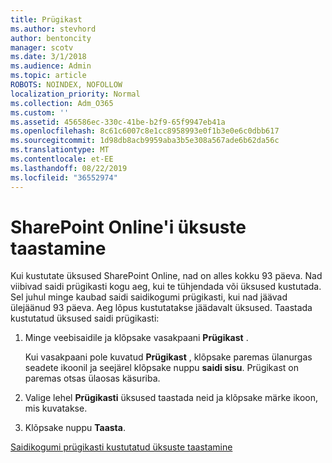 ```yaml
---
title: Prügikast
ms.author: stevhord
author: bentoncity
manager: scotv
ms.date: 3/1/2018
ms.audience: Admin
ms.topic: article
ROBOTS: NOINDEX, NOFOLLOW
localization_priority: Normal
ms.collection: Adm_O365
ms.custom: ''
ms.assetid: 456586ec-330c-41be-b2f9-65f9947eb41a
ms.openlocfilehash: 8c61c6007c8e1cc8958993e0f1b3e0e6c0dbb617
ms.sourcegitcommit: 1d98db8acb9959aba3b5e308a567ade6b62da56c
ms.translationtype: MT
ms.contentlocale: et-EE
ms.lasthandoff: 08/22/2019
ms.locfileid: "36552974"
---
```

# <a name="restore-items-in-sharepoint-online"></a>SharePoint Online'i üksuste taastamine

Kui kustutate üksused SharePoint Online, nad on alles kokku 93 päeva. Nad viibivad saidi prügikasti kogu aeg, kui te tühjendada või üksused kustutada. Sel juhul minge kaubad saidi saidikogumi prügikasti, kui nad jäävad ülejäänud 93 päeva. Aeg lõpus kustutatakse jäädavalt üksused. Taastada kustutatud üksused saidi prügikasti:
  
1. Minge veebisaidile ja klõpsake vasakpaani **Prügikast** . 
    
    Kui vasakpaani pole kuvatud **Prügikast** , klõpsake paremas ülanurgas seadete ikoonil ja seejärel klõpsake nuppu **saidi sisu**. Prügikast on paremas otsas ülaosas käsuriba.
    
2. Valige lehel **Prügikasti** üksused taastada neid ja klõpsake märke ikoon, mis kuvatakse. 
    
3. Klõpsake nuppu **Taasta**.
    
[Saidikogumi prügikasti kustutatud üksuste taastamine](https://go.microsoft.com/fwlink/?linkid=866439)
  

